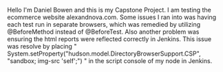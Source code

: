 Hello I'm Daniel Bowen and this is my Capstone Project. I am testing the ecommerce website alexandnova.com. Some issues I ran into was having each test run in separate browsers, which was remedied by utilizing @BeforeMethod instead of @BeforeTest. Also another problem was ensuring the html reports were reflected correctly in Jenkins. This issue was resolve by placing " System.setProperty("hudson.model.DirectoryBrowserSupport.CSP", "sandbox; img-src 'self';")  " in the script console of my node in Jenkins.